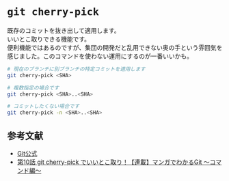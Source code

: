# `git cherry-pick`
既存のコミットを抜き出して適用します。  
いいとこ取りできる機能です。  
便利機能ではあるのですが、集団の開発だと乱用できない奥の手という雰囲気を感じました。このコマンドを使わない運用にするのが一番いいかも。

``` bash
# 現在のブランチに別ブランチの特定コミットを適用します
git cherry-pick <SHA>

# 複数指定の場合です
git cherry-pick <SHA>..<SHA>

# コミットしたくない場合です
git cherry-pick -n <SHA>..<SHA>
```

## 参考文献
- [Git公式](https://git-scm.com/docs/git-cherry-pick)
- [第10話 git cherry-pick でいいとこ取り！【連載】マンガでわかるGit ～コマンド編～](https://www.r-staffing.co.jp/engineer/entry/20200327_1)

